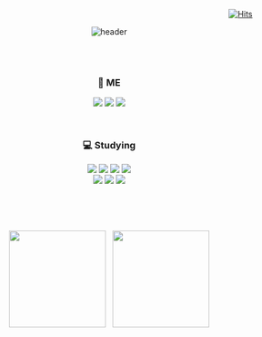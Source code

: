 <!--
**7581058/7581058** is a ✨ _special_ ✨ repository because its `README.md` (this file) appears on your GitHub profile.

Here are some ideas to get you started:

- 🔭 I’m currently working on ...
- 🌱 I’m currently learning ...
- 👯 I’m looking to collaborate on ...
- 🤔 I’m looking for help with ...
- 💬 Ask me about ...
- 📫 How to reach me: ...
- 😄 Pronouns: ...
- ⚡ Fun fact: ...
-->
<div align="right">
  
[![Hits](https://hits.seeyoufarm.com/api/count/incr/badge.svg?url=https%3A%2F%2Fgithub.com%2F7581058%2F&count_bg=%232AB4E5D6&title_bg=%23555555&icon=&icon_color=%23E7E7E7&title=views&edge_flat=false)](https://hits.seeyoufarm.com)  
  
</div>

<div align="center">

![header](https://capsule-render.vercel.app/api?type=rect&&color=57bcda&text=Thanks%20for%20visiting!&height=80&animation=twinkling&fontColor=20232a&fontSize=40&stroke=ffffff&strokeWidth=0)
 

<br><br>

### :baby_chick: ME 
<img src="https://img.shields.io/badge/Tstory-000000?style=flat&logo=tistory&logoColor=white"/></a>
<img src="https://img.shields.io/badge/instagram-E4405F?style=flat&logo=instagram&logoColor=white"/></a>
<img src="https://img.shields.io/badge/mail-EA4335?style=flat&logo=gmail&logoColor=white"/></a>

<br>

### :computer: Studying
<img src="https://img.shields.io/badge/html5-E34F26?style=flat&logo=html5&logoColor=white"/></a>
<img src="https://img.shields.io/badge/css3-1572B6?style=flat&logo=css3&logoColor=white"/></a>
<img src="https://img.shields.io/badge/javascript-F7DF1E?style=flat&logo=javascript&logoColor=white"/></a>
<img src="https://img.shields.io/badge/react-61DAFB?style=flat&logo=react&logoColor=white"/></a>
<br>
<img src="https://img.shields.io/badge/typescript-3178C6?style=flat&logo=typescript&logoColor=white"/></a>
<img src="https://img.shields.io/badge/vue.js-4FC08D?style=flat&logo=vuedotjs&logoColor=white"/></a>
<img src="https://img.shields.io/badge/sass-CC6699?style=flat&logo=sass&logoColor=white"/></a>



<br><br><br>


<a>
  <img src ="https://github-readme-stats.vercel.app/api?username=7581058&count_private=true&show_icons=true&theme=react" height="170px"/>
<!--   [![Anurag's GitHub stats](https://github-readme-stats.vercel.app/api?username=7581058&count_private=true&show_icons=true&theme=react)](https://github.com/anuraghazra/github-readme-stats) -->

</a>
&nbsp;
<a>
  <img src ="https://github-readme-stats.vercel.app/api/top-langs/?username=7581058&layout=compact&theme=react" height="170px"/>
  
<!-- [![Top Langs](https://github-readme-stats.vercel.app/api/top-langs/?username=7581058&layout=compact&theme=react)](https://github.com/anuraghazra/github-readme-stats) -->
  
</a>


<!-- [![trophy](https://github-profile-trophy.vercel.app/?username=dkssud8150&theme=flat&column=7)](https://github.com/dkssud8150/)
   -->
</div>
